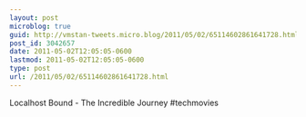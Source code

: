 ```yaml
---
layout: post
microblog: true
guid: http://vmstan-tweets.micro.blog/2011/05/02/65114602861641728.html
post_id: 3042657
date: 2011-05-02T12:05:05-0600
lastmod: 2011-05-02T12:05:05-0600
type: post
url: /2011/05/02/65114602861641728.html
---
```

Localhost Bound - The Incredible Journey #techmovies
